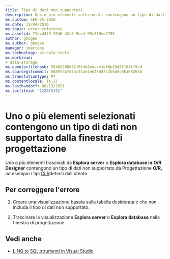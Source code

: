 ```yaml
---
title: Tipo di dati non supportati
description: Uno o più elementi selezionati contengono un tipo di dati non supportato dalla finestra di progettazione. Visualizzare informazioni su questo Visual Studio O/R Designer.
ms.custom: SEO-VS-2020
ms.date: 11/04/2016
ms.topic: error-reference
ms.assetid: 71dcd4f9-2946-42c5-9ce4-99c819ea2785
author: ghogen
ms.author: ghogen
manager: jmartens
ms.technology: vs-data-tools
ms.workload:
- data-storage
ms.openlocfilehash: 55402288d52f6f4b5eeac41efbb15d9f164ff5cd
ms.sourcegitcommit: 68897da7d74c31ae1ebf5d47c7b5ddc9b108265b
ms.translationtype: MT
ms.contentlocale: it-IT
ms.lasthandoff: 08/13/2021
ms.locfileid: "122075151"
---
```

# <a name="one-or-more-selected-items-contain-a-data-type-that-is-not-supported-by-the-designer"></a>Uno o più elementi selezionati contengono un tipo di dati non supportato dalla finestra di progettazione

Uno o più elementi trascinati da **Esplora server** o **Esplora database in** **O/R Designer** contengono un tipo di dati non supportato da Progettazione **O/R,** ad esempio i tipi [CLR](/dotnet/framework/data/adonet/sql/clr-user-defined-types)definiti dall'utente.

## <a name="to-correct-this-error"></a>Per correggere l'errore

1. Creare una visualizzazione basata sulla tabella desiderata e che non includa il tipo di dati non supportato.

2. Trascinare la visualizzazione **Esplora server** o **Esplora database** nella finestra di progettazione.

## <a name="see-also"></a>Vedi anche

- [LINQ to SQL strumenti in Visual Studio](../data-tools/linq-to-sql-tools-in-visual-studio2.md)
